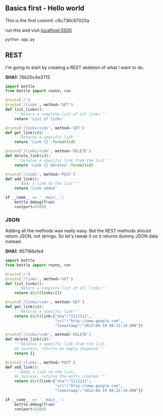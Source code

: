 ## Basics first - Hello world
This is the first commit: c8c736c87020a

run this and visit [localhost:5500](http://localhost:5500)

```python
python app.py
```

## REST
I'm going to start by creating a REST skeleton of what I
want to do.

__SHA1:__ 76b25c4e3715
```python
import bottle
from bottle import route, run

@route('/')
@route('/links', method='GET')
def list_links():
    '''Return a complete list of all links'''
    return 'List of links'

@route('/links/<id>', method='GET')
def get_link(id):
    '''Returns a specific link'''
    return 'Link {}'.format(id)

@route('/links/<id>', method='DELETE')
def delete_link(id):
    '''Deletes a specific link from the list'''
    return 'Link {} deleted'.format(id)

@route('/links', method='POST')
def add_link():
    '''Adds a link to the list'''
    return 'Link added'

if __name__ == '__main__':
    bottle.debug(True)
    run(port=5500)
```

### JSON
Adding all the methods was really easy. But the REST methods should
return JSON, not strings. So let's tweak it so it returns
dummy JSON data instead.

__SHA1__: 957166a1e4
```python
import bottle
from bottle import route, run

@route('/')
@route('/links', method='GET')
def list_links():
    '''Return a complete list of all links'''
    return dict(links=[])

@route('/links/<id>', method='GET')
def get_link(id):
    '''Returns a specific link'''
    return dict(link={"sha":"1111111",
                      "url":"http://www.google.com",
                      "timestamp":"2013-09-19 08:22:19.000"})

@route('/links/<id>', method='DELETE')
def delete_link(id):
    '''Deletes a specific link from the list.
    On success, returns an empty response'''
    return {}

@route('/links', method='POST')
def add_link():
    '''Adds a link to the list.
    On success, returns the entry created.'''
    return dict(link={"sha":"1111111",
                      "url":"http://www.google.com",
                      "timestamp":"2013-09-19 08:22:19.000"})

if __name__ == '__main__':
    bottle.debug(True)
    run(port=5500)
```
